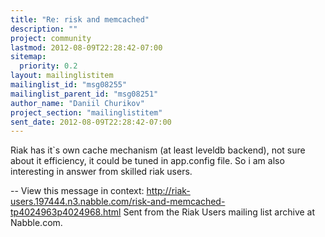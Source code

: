 ```yaml
---
title: "Re: risk and memcached"
description: ""
project: community
lastmod: 2012-08-09T22:28:42-07:00
sitemap:
  priority: 0.2
layout: mailinglistitem
mailinglist_id: "msg08255"
mailinglist_parent_id: "msg08251"
author_name: "Daniil Churikov"
project_section: "mailinglistitem"
sent_date: 2012-08-09T22:28:42-07:00
---
```



Riak has it`s own cache mechanism (at least leveldb backend), not sure about
it efficiency, it could be tuned in app.config file. So i am also
interesting in answer from skilled riak users.

--
View this message in context: 
http://riak-users.197444.n3.nabble.com/risk-and-memcached-tp4024963p4024968.html
Sent from the Riak Users mailing list archive at Nabble.com.

